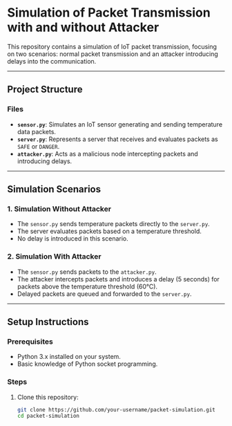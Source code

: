 # **Simulation of Packet Transmission with and without Attacker**

This repository contains a simulation of IoT packet transmission, focusing on two scenarios: normal packet transmission and an attacker introducing delays into the communication.

---

## **Project Structure**

### **Files**
- **`sensor.py`**: Simulates an IoT sensor generating and sending temperature data packets.
- **`server.py`**: Represents a server that receives and evaluates packets as `SAFE` or `DANGER`.
- **`attacker.py`**: Acts as a malicious node intercepting packets and introducing delays.

---

## **Simulation Scenarios**

### 1. **Simulation Without Attacker**
- The `sensor.py` sends temperature packets directly to the `server.py`.
- The server evaluates packets based on a temperature threshold.
- No delay is introduced in this scenario.

### 2. **Simulation With Attacker**
- The `sensor.py` sends packets to the `attacker.py`.
- The attacker intercepts packets and introduces a delay (5 seconds) for packets above the temperature threshold (60°C).
- Delayed packets are queued and forwarded to the `server.py`.

---

## **Setup Instructions**

### **Prerequisites**
- Python 3.x installed on your system.
- Basic knowledge of Python socket programming.

### **Steps**
1. Clone this repository:
   ```bash
   git clone https://github.com/your-username/packet-simulation.git
   cd packet-simulation

